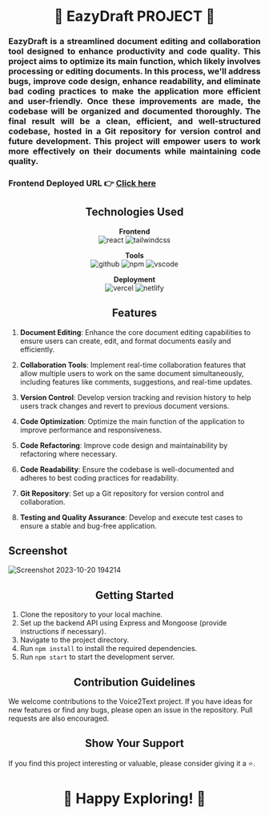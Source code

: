 <h1 align="center">📝 EazyDraft PROJECT 📝</h1>
<!-- -->
<h3 align="justify" width="80%">

EazyDraft is a streamlined document editing and collaboration tool designed to enhance productivity and code quality. This project aims to optimize its main function, which likely involves processing or editing documents. In this process, we'll address bugs, improve code design, enhance readability, and eliminate bad coding practices to make the application more efficient and user-friendly. Once these improvements are made, the codebase will be organized and documented thoroughly. The final result will be a clean, efficient, and well-structured codebase, hosted in a Git repository for version control and future development. This project will empower users to work more effectively on their documents while maintaining code quality. 

### Frontend Deployed URL 👉 [Click here](https://easy-draft-assignment.vercel.app)
</h3>
<h2 align="center">Technologies Used</h2>

<p align="center">
  <b>Frontend</b><br>
  <img src="https://img.shields.io/badge/react-%23323330.svg?style=for-the-badge&logo=react&logoColor=%23F7DF1E" alt="react">
  <img src="https://img.shields.io/badge/materialui-%2338B2AC.svg?style=for-the-badge&logo=material&logoColor=white" alt="tailwindcss">
</p>

<p align="center">
  <b>Tools</b><br>
  <img src="https://img.shields.io/badge/GitHub-100000?style=for-the-badge&logo=github&logoColor=white" alt="github">
  <img src="https://img.shields.io/badge/NPM-%23000000.svg?style=for-the-badge&logo=npm&logoColor=white" alt="npm">
  <img src="https://img.shields.io/badge/Visual%20Studio-5C2D91.svg?style=for-the-badge&logo=visual-studio&logoColor=white" alt="vscode">
</p>

<p align="center">
  <b>Deployment</b><br>
  <img src="https://img.shields.io/badge/vercel-%23000000.svg?style=for-the-badge&logo=vercel&logoColor=white" alt="vercel">
  <img src="https://img.shields.io/badge/netlify-%23000000.svg?style=for-the-badge&logo=netlify&logoColor=#00C7B7" alt="netlify">
</p>

<h2 align="center">Features</h2>

1. **Document Editing**: Enhance the core document editing capabilities to ensure users can create, edit, and format documents easily and efficiently.

2. **Collaboration Tools**: Implement real-time collaboration features that allow multiple users to work on the same document simultaneously, including features like comments, suggestions, and real-time updates.

3. **Version Control**: Develop version tracking and revision history to help users track changes and revert to previous document versions.

4. **Code Optimization**: Optimize the main function of the application to improve performance and responsiveness.

5. **Code Refactoring**: Improve code design and maintainability by refactoring where necessary.

6. **Code Readability**: Ensure the codebase is well-documented and adheres to best coding practices for readability.

7. **Git Repository**: Set up a Git repository for version control and collaboration.

8. **Testing and Quality Assurance**: Develop and execute test cases to ensure a stable and bug-free application.

## Screenshot
![Screenshot 2023-10-20 194214](https://github.com/abhi-swami/easyDraft_assignment/assets/110050855/ce0113dd-bc6d-4029-98ee-fb6832a639af)

<h2 align="center">Getting Started</h2>

1. Clone the repository to your local machine.
2. Set up the backend API using Express and Mongoose (provide instructions if necessary).
3. Navigate to the project directory.
4. Run `npm install` to install the required dependencies.
5. Run `npm start` to start the development server.


<h2 align="center">Contribution Guidelines</h2>

We welcome contributions to the Voice2Text project. If you have ideas for new features or find any bugs, please open an issue in the repository. Pull requests are also encouraged.

<h2 align="center">Show Your Support</h2>

If you find this project interesting or valuable, please consider giving it a ⭐️.

<h1 align="center">📝 Happy Exploring! 📝</h1>
